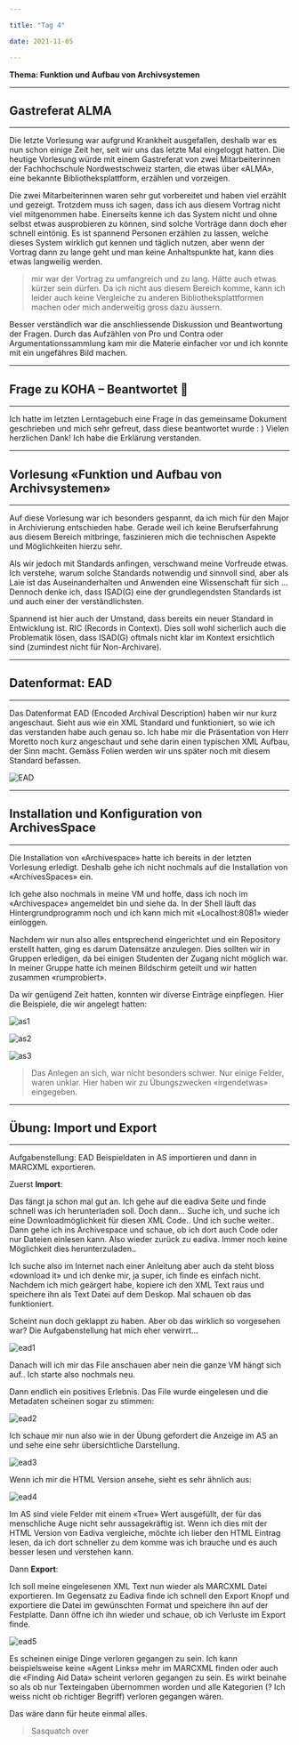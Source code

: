 ```yaml
---

title: "Tag 4"

date: 2021-11-05

---
```



**Thema: Funktion und Aufbau von Archivsystemen**


---
## Gastreferat ALMA
---

Die letzte Vorlesung war aufgrund Krankheit ausgefallen, deshalb war es nun schon einige Zeit her, seit wir uns das letzte Mal eingeloggt hatten. Die heutige Vorlesung würde mit einem Gastreferat von zwei Mitarbeiterinnen der Fachhochschule Nordwestschweiz starten, die etwas über «ALMA», eine bekannte Bibliotheksplattform, erzählen und vorzeigen. 

Die zwei Mitarbeiterinnen waren sehr gut vorbereitet und haben viel erzählt und gezeigt. Trotzdem muss ich sagen, dass ich aus diesem Vortrag nicht viel mitgenommen habe. Einerseits kenne ich das System nicht und ohne selbst etwas ausprobieren zu können, sind solche Vorträge dann doch eher schnell eintönig. Es ist spannend Personen erzählen zu lassen, welche dieses System wirklich gut kennen und täglich nutzen, aber wenn der Vortrag dann zu lange geht und man keine Anhaltspunkte hat, kann dies etwas langweilig werden.
> mir war der Vortrag zu umfangreich und zu lang. Hätte auch etwas kürzer sein dürfen. Da ich nicht aus diesem Bereich komme, kann ich leider auch keine Vergleiche zu anderen Bibliotheksplattformen machen oder mich anderweitig gross dazu äussern.

Besser verständlich war die anschliessende Diskussion und Beantwortung der Fragen. Durch das Aufzählen von Pro und Contra oder Argumentationssammlung kam mir die Materie einfacher vor und ich konnte mit ein ungefähres Bild machen.


---
## Frage zu KOHA – Beantwortet :seedling:
---

Ich hatte im letzten Lerntagebuch eine Frage in das gemeinsame Dokument geschrieben und mich sehr gefreut, dass diese beantwortet wurde : )
Vielen herzlichen Dank! Ich habe die Erklärung verstanden.


---
## Vorlesung «Funktion und Aufbau von Archivsystemen»
---

Auf diese Vorlesung war ich besonders gespannt, da ich mich für den Major in Archivierung entschieden habe. Gerade weil ich keine Berufserfahrung aus diesem Bereich mitbringe, faszinieren mich die technischen Aspekte und Möglichkeiten hierzu sehr.

Als wir jedoch mit Standards anfingen, verschwand meine Vorfreude etwas. Ich verstehe, warum solche Standards notwendig und sinnvoll sind, aber als Laie ist das Auseinanderhalten und Anwenden eine Wissenschaft für sich … 
Dennoch denke ich, dass ISAD(G) eine der grundlegendsten Standards ist und auch einer der verständlichsten. 

Spannend ist hier auch der Umstand, dass bereits ein neuer Standard in Entwicklung ist. RIC (Records in Context). Dies soll wohl sicherlich auch die Problematik lösen, dass ISAD(G) oftmals nicht klar im Kontext ersichtlich sind (zumindest nicht für Non-Archivare).


---
## Datenformat: EAD
---

Das Datenformat EAD (Encoded Archival Description) haben wir nur kurz angeschaut. Sieht aus wie ein XML Standard und funktioniert, so wie ich das verstanden habe auch genau so.
Ich habe mir die Präsentation von Herr Moretto noch kurz angeschaut und sehe darin einen typischen XML Aufbau, der Sinn macht. Gemäss Folien werden wir uns später noch mit diesem Standard befassen.

 ![EAD](https://user-images.githubusercontent.com/90785896/141649231-515c68eb-6228-4fa9-b5b9-d658bc120f18.png)


---
## Installation und Konfiguration von ArchivesSpace
---

Die Installation von «Archivespace» hatte ich bereits in der letzten Vorlesung erledigt. Deshalb gehe ich nicht nochmals auf die Installation von «ArchivesSpaces» ein. 

Ich gehe also nochmals in meine VM und hoffe, dass ich noch im «Archivespace» angemeldet bin und siehe da. In der Shell läuft das Hintergrundprogramm noch und ich kann mich mit «Localhost:8081» wieder einloggen.

Nachdem wir nun also alles entsprechend eingerichtet und ein Repository erstellt hatten, ging es darum Datensätze anzulegen. Dies sollten wir in Gruppen erledigen, da bei einigen Studenten der Zugang nicht möglich war. In meiner Gruppe hatte ich meinen Bildschirm geteilt und wir hatten zusammen «rumprobiert». 


Da wir genügend Zeit hatten, konnten wir diverse Einträge einpflegen. Hier die Beispiele, die wir angelegt hatten:

![as1](https://user-images.githubusercontent.com/90785896/141649271-806b4527-0921-4792-a3c0-c3618eb855d1.png)

![as2](https://user-images.githubusercontent.com/90785896/141649273-a98add84-69b8-4c74-8bd4-cd9fb1320431.png)

 ![as3](https://user-images.githubusercontent.com/90785896/141649281-4d9b228d-f02d-4656-9c32-c36a83b74f8a.png)

> Das Anlegen an sich, war nicht besonders schwer. Nur einige Felder, waren unklar. Hier haben wir zu Übungszwecken «irgendetwas» eingegeben.


---
## Übung: Import und Export
---

Aufgabenstellung: EAD Beispieldaten in AS importieren und dann in MARCXML exportieren.


Zuerst **Import**:

Das fängt ja schon mal gut an. Ich gehe auf die eadiva Seite und finde schnell was ich herunterladen soll. Doch dann… Suche ich, und suche ich eine Downloadmöglichkeit für diesen XML Code.. Und ich suche weiter.. Dann gehe ich ins Archivespace und schaue, ob ich dort auch Code oder nur Dateien einlesen kann. Also wieder zurück zu eadiva. Immer noch keine Möglichkeit dies herunterzuladen.. 

Ich suche also im Internet nach einer Anleitung aber auch da steht bloss «download it» und ich denke mir, ja super, ich finde es einfach nicht.
Nachdem ich mich geärgert habe, kopiere ich den XML Text raus und speichere ihn als Text Datei auf dem Deskop. Mal schauen ob das funktioniert.

Scheint nun doch geklappt zu haben. Aber ob das wirklich so vorgesehen war? Die Aufgabenstellung hat mich eher verwirrt...

![ead1](https://user-images.githubusercontent.com/90785896/141649308-a0659873-7134-4767-ac0e-6886d5028327.png)

Danach will ich mir das File anschauen aber nein die ganze VM hängt sich auf.. Ich starte also nochmals neu.


Dann endlich ein positives Erlebnis. Das File wurde eingelesen und die Metadaten scheinen sogar zu stimmen:

![ead2](https://user-images.githubusercontent.com/90785896/141649323-f739acf6-1952-4907-8797-5b1c822eab10.png)



Ich schaue mir nun also wie in der Übung gefordert die Anzeige im AS an und sehe eine sehr übersichtliche Darstellung.

 ![ead3](https://user-images.githubusercontent.com/90785896/141649338-349b0aab-fae4-4013-a822-edec339f3cdf.png)


Wenn ich mir die HTML Version ansehe, sieht es sehr ähnlich aus:

![ead4](https://user-images.githubusercontent.com/90785896/141649342-941a90f6-fa1a-4f51-9653-ad29f0eb763c.png)

Im AS sind viele Felder mit einem «True» Wert ausgefüllt, der für das menschliche Auge nicht sehr aussagekräftig ist. Wenn ich dies mit der HTML Version von Eadiva vergleiche, möchte ich lieber den HTML Eintrag lesen, da ich dort schneller zu dem komme was ich brauche und es auch besser lesen und verstehen kann.


Dann **Export**:

Ich soll meine eingelesenen XML Text nun wieder als MARCXML Datei exportieren. Im Gegensatz zu Eadiva finde ich schnell den Export Knopf und exportiere die Datei im gewünschten Format und speichere ihn auf der Festplatte.
Dann öffne ich ihn wieder und schaue, ob ich Verluste im Export finde.

 ![ead5](https://user-images.githubusercontent.com/90785896/141649354-07f15747-704a-40ba-adf5-b630c0492cc5.png)

Es scheinen einige Dinge verloren gegangen zu sein. Ich kann beispielsweise keine «Agent Links» mehr im MARCXML finden oder auch die «Finding Aid Data» scheint verloren gegangen zu sein. Es wirkt beinahe so als ob nur Texteingaben übernommen worden und alle Kategorien (? Ich weiss nicht ob richtiger Begriff) verloren gegangen wären. 

Das wäre dann für heute einmal alles.


>Sasquatch over


